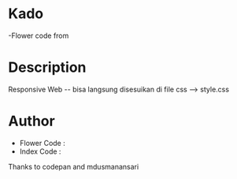 # Kado
-Flower code from


# Description


Responsive Web -- bisa langsung disesuikan di file css --> style.css

# Author
- Flower Code :
- Index Code : 

Thanks to codepan and mdusmanansari
